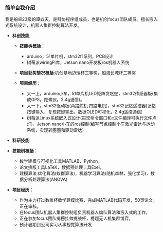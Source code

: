 ### 简单自我介绍

我是船卓23级的谭焱天，是科协程序组成员，也是机创focus团队成员。擅长嵌入式系统设计，机器人集群控制算法开发。

- **科创技能**

  - **技能树概括**：
    - arduino，51单片机，stm32f1系列，PCB设计
    - 树莓派wiringPi库，Jetson nano开发板ros机器人系统

  - **项目获奖情况概括**:机创基地迈瑞杯三等奖，船海长城杯二等奖

  - **项目经历**：
    - 大一上，arduino小车，51单片机LED矩阵贪吃蛇，stm32传感器板(集成GPS，陀螺仪，2.4g通信)。
    - 大一下，stm32驱动板(两路舵机 四路电机)，stm32记忆遥控器(记忆按键输入，复现按键输出，数据OLED可视化，2.4g遥控通信)
    - 树莓派Linux系统嵌入式设计(实现命令窗口和c文件编译可执行文件点灯)，Jetson nano小车的ros控制(编写节点控制小车激光雷达与运动系统，实现转圈圈和驱动雷达)

- **科研技能**
- **技能树概括**：
  - 数学建模与可视化工具MATLAB，Python，
  - 论文排版工具LaTeX，数据预处理工具Exel，
  - 建模算法:优化算法(蚁群算法)，机器学习算法(随机森林，强化学习)，数据分析处理算法(ANOVA)
- **项目经历**：
  - 作为主力打过数维杯数学建模比赛，完成MATLAB代码开发，50页论文。正在审核。
  - 在focus团队机器人集群控制组负责机器人编队算法和嵌入式的工作。
  - 正在参加focus团队揭榜挂帅挑战杯，榜题无人机集群博弈。
  - 预计暑期到公司实习从事视觉算法开发